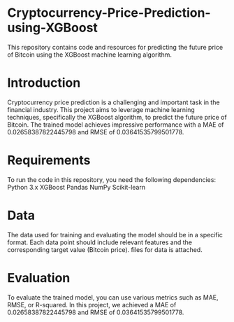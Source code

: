 # Cryptocurrency-Price-Prediction-using-XGBoost
This repository contains code and resources for predicting the future price of Bitcoin using the XGBoost machine learning algorithm. 


# Introduction
Cryptocurrency price prediction is a challenging and important task in the financial industry. This project aims to leverage machine learning techniques, specifically the XGBoost algorithm, to predict the future price of Bitcoin. The trained model achieves impressive performance with a MAE of 0.02658387822445798 and RMSE of 0.03641535799501778.

# Requirements
To run the code in this repository, you need the following dependencies:
Python 3.x
XGBoost
Pandas
NumPy
Scikit-learn

# Data
The data used for training and evaluating the model should be in a specific format. Each data point should include relevant features and the corresponding target value (Bitcoin price).
files for data is attached.

# Evaluation
To evaluate the trained model, you can use various metrics such as MAE, RMSE, or R-squared. In this project, we achieved a MAE of 0.02658387822445798 and RMSE of 0.03641535799501778.

